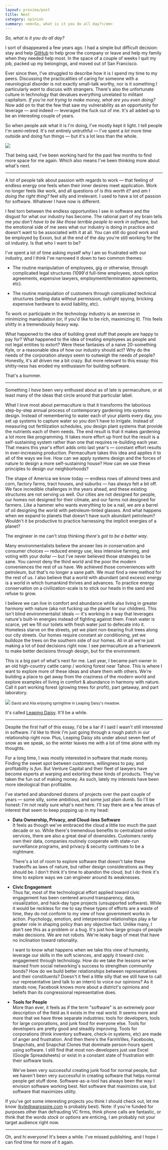 ```yaml
---
layout: proxima/post
title: Next
category: opinion
summary: <em>So, what is it you do all day?</em>
---
```


*So, what is it you do all day?*

I sort of disappeared a few years ago. I had a simple but difficult decision: stay and help [GitHub](https://github.com) to help grow the company or leave and help my family when they needed help most. In the space of a couple of weeks I quit my job, packed up my belongings, and moved out of San Francisco.

Ever since then, I've struggled to describe how it is I spend my time to my peers. Discussing the practicalities of caring for someone with a neurological disorder is not exactly small-talk worthy, nor is it something I particularly _want_ to discuss with strangers. There's also the unfortunate culture in technology that devalues everything unrelated to militant capitalism. _If you're not trying to make money, what are you even doing?_ Now add on to that the few that saw my vulnerability as an opportunity for leverage — and indeed — leveraged the fuck out of me. It's all added up to be an interesting couple of years.

So when people ask what it is I'm doing, I've mostly kept it light. I tell people I'm semi-retired. It's not entirely untruthful — I've spent a _lot_ more time outside and doing fun things — but it's a lot less than the whole.

<div class="figure">
<img src="https://assets.warpspire.com/images/next/powsurfing.jpg" />
</div>

That being said, I've been working hard for the past few months to find more space for me again. Which also means I've been thinking more about what's next.

* * * *

A lot of people talk about passion with regards to work — that feeling of endless energy one feels when their inner desires meet application. Work no longer feels like work, and all questions of _is this worth it?_ and _am I doing the right thing?_ feel silly and irrelevant. I used to have a lot of passion for software. Whatever I have now is different.

I feel torn between the endless opportunities I see in software and the disgust for what our industry has become. The rational part of my brain tells me _you don't have to be like those terrible people to work in software,_ but the emotional side of me sees what our industry is doing in practice and doesn't want to be associated with it at all. You can still do good work and be employed by Exxon, but at the end of the day you're still working for the oil industry. Is that who I want to be?

I've spent a lot of time asking myself why I am so frustrated with our industry, and I think I've narrowed it down to two common themes:

* The routine manipulation of employees, gig or otherwise, through complicated legal structures (1099'd full-time employees, stock option agreements, expensive lawyers, employment/termination agreements, etc).

* The routine manipulation of customers through complicated technical structures (selling data without permission, outright spying, bricking expensive hardware to avoid liability, etc).

To work or participate in the technology industry is an exercise in minimizing manipulation (or, if you'd like to be rich, maximizing it). This feels shitty in a tremendously heavy way.

What happened to the idea of building great stuff that people are happy to pay for? What happened to the idea of treating employees as people and not legal entities to extort? Were these fantasies of a naive 20-something Kyle, or a reasonable idea of how our industry should act? Why do the needs of the corporation _always_ seem to outweigh the needs of people? Honestly, it's all driven me a bit crazy. But more relevant to this essay: this shitty-ness has eroded my enthusiasm for building software.

That's a bummer.

* * * *

Something I _have_ been very enthused about as of late is permaculture, or at least many of the ideas that circle around that particular label.

What I love most about permaculture is that it transforms the laborious step-by-step annual process of contemporary gardening into systems design. Instead of remembering to water each of your plants every day, you set up systems to capture water so you don't have to irrigate. Instead of measuring out fertilization schedules, you design plant systems that provide the nutrients each of them needs. The end result is that it makes gardening a lot more like programming. It takes more effort up front but the result is a self-sustaining system rather than one that requires re-building each year. That means this year's effort adds onto last year's — constant effort results in ever-increasing production. Permaculture takes this idea and applies it to all of the ways we live. How can we apply systems design and the forces of nature to design a more self-sustaining house? How can we use these principles to design our neighborhoods?

The shape of America we know today — endless rows of almond trees and corn, factory farms, tract houses, and suburbs — has always felt a bit off. We face incredible challenges in the years ahead, and these existing structures are not serving us well. Our cities are not designed for people, our homes not designed for their climate, and our farms not designed for farmers. Like a hammer who wants everything to be a nail, we are a barrel of oil designing the world with petroleum-tinted glasses. And what happens when we expand to planets that doesn't have such abundant petroleum? Wouldn't it be productive to practice harnessing the implicit energies of a planet?

The engineer in me can't stop thinking _there's got to be a better way_.

Many environmentalists believe the answer lies in conservation and consumer choices — reduced energy use, less intensive farming, and voting with your dollar — but I've never believed those strategies to be sane. You cannot deny the third world and the poor the modern conveniences the rest of us have. We achieved those conveniences with petroleum, but that's no longer a sane path. We must find a new method for the rest of us. I also believe that a world with abundant (and excess) energy is a world in which humankind thrives and advances. To practice energy conservation on a civilization-scale is to stick our heads in the sand and refuse to grow.

I believe we can live in comfort and abundance while also living in greater harmony with nature (aka not fucking up the planet for our children). This isn't blind environmentalist ideals — it's working in a way that leverages nature's built-in energies instead of fighting against them. Fresh water is scarce, yet we fill our toilets with fresh water just to defecate into it. Homeless starve on the streets, yet we plant non-bearing fruit trees along our city streets. Our homes require constant air conditioning, yet we bulldoze the trees on the southern side of our homes. All in all we're just making a lot of _bad_ decisions right now. I see permaculture as a framework to make better decisions through design, but for the environment.

This is a big part of what's next for me. Last year, I became part-owner in an old high-country cattle camp / working forest near Tahoe. This is where I want to explore more of these ideas and share them with others. We're building a place to get away from the craziness of the modern world and explore examples of living in comfort & abundance in harmony with nature. Call it part working forest (growing trees for profit), part getaway, and part laboratory.

<div class="figure">
<img src="https://assets.warpspire.com/images/next/daisy-field.jpg" />
<small>David and Alia enjoying springtime in Leaping Daisy's meadow.</small>
</div>

It's called [Leaping Daisy](http://leapingdaisy.com). It'll be a while.

* * * *

Despite the first half of this essay, I'd be a liar if I said I wasn't still interested in software. I'd like to think I'm just going through a rough patch in our relationship right now. Plus, Leaping Daisy sits under about seven feet of snow as we speak, so the winter leaves me with a lot of time alone with my thoughts.

For a long time, I was mostly interested in software that made money. Finding the sweet spot between customers, willingness to pay, and profitability is _fun_. But Venture Capital and their fleet of lawyers have become experts at warping and extorting these kinds of products. They've taken the fun out of making money. As such, lately my interests have been more ideological than profitable.

I've started and abandoned dozens of projects over the past couple of years — some silly, some ambitious, and some just plain dumb. So I'll be honest: I'm not really sure what's next here. I'll say there are a few areas of interest that seem to keep popping up in my head:

* **Data Ownership, Privacy, and Cloud-less Software**  
	It feels as though we've embraced the cloud a little _too_ much the past decade or so. While there's tremendous benefits to centralized online services, there are also a great deal of downsides. Customers rarely own their data, companies routinely cooperate with state-run surveillance programs, and privacy & security continues to be a nightmare.

	There's a lot of room to explore software that doesn't take these tradeoffs as laws of nature, but rather design considerations as they should be. I don't think it's time to abandon the cloud, but I do think it's time to explore ways we can engineer around its weaknesses.

* **Civic Engagement**  
	Thus far, most of the technological effort applied toward civic engagement has been centered around transparency, data, visualization, and hack-day type projects (unsupported software). While it would be reckless for me to say these types of efforts are a waste of time, they do not conform to my view of how government works in action. Psychology, emotion, and interpersonal relationships play a far greater role in shaping policy than any objective fact. Unlike many, I don't see this as a problem or a bug. It's just how large groups of people make decisions. We are not robots. We're leaky bags of meat that have no inclination toward rationality.

	I want to know what happens when we take this view of humanity, leverage our skills in the soft sciences, and apply it toward civic engagement through technology. How do we take the lessons we've learned from social networking's success to strengthen community bonds? How do we build better relationships between representatives and their constituents? Doesn't it feel a little silly that we still have to call our representative (and talk to an intern) to voice our opinions? As it stands now, Facebook knows more about a district's opinions and beliefs than its congressional representative does.

* **Tools for People**  
	More than ever, it feels as if the term "software" is an extremely poor description of the field as it exists in the real world. It seems more and more that we have three separate industries: tools for developers, tools for large corporations, and junk food for everyone else. Tools for developers are pretty good and steadily improving. Tools for corporations (think inventory software, check-in systems, etc) are made of anger and frustration. And then there's the FarmVilles, Facebooks, Snapchats, and Snapchat Clones that dominate person-hours spent using software. I still find that most non-developers just use Excel (Google Spreadsheets) or exist in a constant state of frustration with their software tools.

	We've been very successful creating junk food for normal people, but we haven't been very successful in creating software that helps normal people get stuff done. Software-as-a-tool has always been the way I envision software working best. Not software that maximizes use, but software that maximizes utility.

If you've got some interesting projects you think I should check out, let me know (<kyle@warpspire.com> is probably best). Note: if you're funded for purposes other than defrauding VC firms, think phone calls are fantastic, or think that the words _stock_ or _options_ are enticing, I am probably not your target audience right now.

* * * *

Oh, and hi everyone! It's been a while. I've missed publishing, and I hope I can find time for more of it again.
